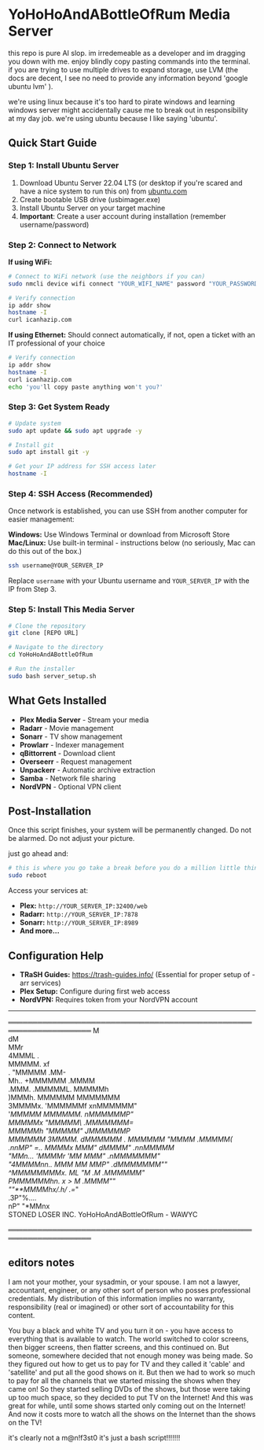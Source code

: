 # YoHoHoAndABottleOfRum Media Server

this repo is pure AI slop. im irredemeable as a developer and im dragging you down with me. enjoy blindly copy pasting commands into the terminal. if you are trying to use multiple drives to expand storage, use LVM (the docs are decent, I see no need to provide any information beyond 'google ubuntu lvm' ).

we're using linux because it's too hard to pirate windows and learning windows server might accidentally cause me to break out in responsibility at my day job. we're using ubuntu because I like saying 'ubuntu'.


## Quick Start Guide

### Step 1: Install Ubuntu Server
1. Download Ubuntu Server 22.04 LTS (or desktop if you're scared and have a nice system to run this on) from [ubuntu.com](https://ubuntu.com/download/server)
2. Create bootable USB drive (usbimager.exe)
3. Install Ubuntu Server on your target machine
4. **Important**: Create a user account during installation (remember username/password)

### Step 2: Connect to Network
**If using WiFi:**
```bash
# Connect to WiFi network (use the neighbors if you can)
sudo nmcli device wifi connect "YOUR_WIFI_NAME" password "YOUR_PASSWORD"

# Verify connection
ip addr show
hostname -I
curl icanhazip.com
```

**If using Ethernet:** Should connect automatically, if not, open a ticket with an IT professional of your choice

```bash
# Verify connection
ip addr show
hostname -I
curl icanhazip.com
echo 'you'll copy paste anything won't you?'
```


### Step 3: Get System Ready
```bash
# Update system
sudo apt update && sudo apt upgrade -y

# Install git
sudo apt install git -y

# Get your IP address for SSH access later
hostname -I
```

### Step 4: SSH Access (Recommended)
Once network is established, you can use SSH from another computer for easier management:

**Windows:** Use Windows Terminal or download from Microsoft Store  
**Mac/Linux:** Use built-in terminal - instructions below (no seriously, Mac can do this out of the box.)

```bash
ssh username@YOUR_SERVER_IP
```

Replace `username` with your Ubuntu username and `YOUR_SERVER_IP` with the IP from Step 3.

### Step 5: Install This Media Server
```bash
# Clone the repository
git clone [REPO URL]

# Navigate to the directory
cd YoHoHoAndABottleOfRum

# Run the installer
sudo bash server_setup.sh
```

## What Gets Installed
- **Plex Media Server** - Stream your media
- **Radarr** - Movie management  
- **Sonarr** - TV show management
- **Prowlarr** - Indexer management
- **qBittorrent** - Download client
- **Overseerr** - Request management
- **Unpackerr** - Automatic archive extraction
- **Samba** - Network file sharing
- **NordVPN** - Optional VPN client

## Post-Installation
Once this script finishes, your system will be permanently changed. Do not be alarmed. Do not adjust your picture. 

just go ahead and:

```bash
# this is where you go take a break before you do a million little things I didn't show you how to do here. Have fun reading the docs now, I took care of all the command line work. Have fun in the gui.
sudo reboot
```


Access your services at:
- **Plex:** `http://YOUR_SERVER_IP:32400/web`
- **Radarr:** `http://YOUR_SERVER_IP:7878`
- **Sonarr:** `http://YOUR_SERVER_IP:8989`
- **And more...**

## Configuration Help
- **TRaSH Guides:** https://trash-guides.info/ (Essential for proper setup of -arr services)
- **Plex Setup:** Configure during first web access
- **NordVPN:** Requires token from your NordVPN account

---
  
═══════════════════════════════════════════════════════════════════
                     M                          
                    dM                          
                    MMr                         
                   4MMML                  .     
                   MMMMM.                xf     
   .              "MMMMM               .MM-     
    Mh..          +MMMMMM            .MMMM      
    .MMM.         .MMMMML.          MMMMMh      
     )MMMh.        MMMMMM         MMMMMMM       
      3MMMMx.     'MMMMMMf      xnMMMMMM"       
      '*MMMMM      MMMMMM.     nMMMMMMP"        
        *MMMMMx    "MMMMM\    .MMMMMMM=         
         *MMMMMh   "MMMMM"   JMMMMMMP           
           MMMMMM   3MMMM.  dMMMMMM            .
            MMMMMM  "MMMM  .MMMMM(        .nnMP"
=..          *MMMMx  MMM"  dMMMM"    .nnMMMMM*  
  "MMn...     'MMMMr 'MM   MMM"   .nMMMMMMM*"   
   "4MMMMnn..   *MMM  MM  MMP"  .dMMMMMMM""     
     ^MMMMMMMMx.  *ML "M .M*  .MMMMMM**"        
        *PMMMMMMhn. *x > M  .MMMM**""           
           ""**MMMMhx/.h/ .=*"                  
                    .3P"%....                   
                  nP"     "*MMnx               
            STONED LOSER INC.
        YoHoHoAndABottleOfRum - WAWYC

═══════════════════════════════════════════════════════════════════

## editors notes
I am not your mother, your sysadmin, or your spouse. I am not a lawyer, accountant, engineer, or any other sort of person who posses professional credentials.  My distribution of this information implies no warranty, responsibility (real or imagined) or other sort of accountability for this content. 

You buy a black and white TV and you turn it on -  you have access to everything that is available to watch. The world switched to color screens, then bigger screens, then flatter screens, and this continued on. But someone, somewhere decided that not enough money was being made. So they figured out how to get us to pay for TV and they called it 'cable' and 'satellite' and put all the good shows on it. But then we had to work so much to pay for all the channels that we started missing the shows when they came on! So they started selling DVDs of the shows, but those were taking up too much space, so they decided to put TV on the Internet! And this was great for while, until some shows started only coming out on the Internet! And now it costs more to watch all the shows on the Internet than the shows on the TV!

it's clearly not a m@n!f3st0 it's just a bash script!!!!!!!